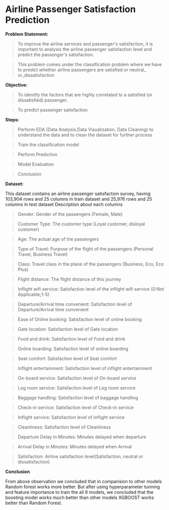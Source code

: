# Airline Passenger Satisfaction Prediction

**Problem Statement:**

> To improve the airline services and passenger's satisfaction, it is important to analysis
the airline passenger satisfaction level and predict the passenger's satisfaction.

> This problem comes under the classification problem where we have to predict whether
airline passengers are satisfied or neutral_ or_dissatisfaction

**Objective:**

> To identify the factors that are highly correlated to a satisfied (or dissatisfied) passenger.

> To predict passenger satisfaction

**Steps:**

> Perform EDA (Data Analysis,Data Visualization, Data Cleaning) to understand the data and to clean the dataset for further process

> Train the classification model

> Perform Prediction

> Model Evaluation

> Conclusion

**Dataset:**

This dataset contains an airline passenger satisfaction survey, having 103,904 rows and 25 columns in train dataset and 25,976 rows and 25 columns in test dataset
Description about each columns

> Gender: Gender of the passengers (Female, Male)

> Customer Type: The customer type (Loyal customer, disloyal customer)

> Age: The actual age of the passengers

> Type of Travel: Purpose of the flight of the passengers (Personal Travel, Business Travel)

> Class: Travel class in the plane of the passengers (Business, Eco, Eco Plus)

> Flight distance: The flight distance of this journey

> Inflight wifi service: Satisfaction level of the inflight wifi service (0:Not Applicable;1-5)

> Departure/Arrival time convenient: Satisfaction level of Departure/Arrival time convenient

> Ease of Online booking: Satisfaction level of online booking

> Gate location: Satisfaction level of Gate location

> Food and drink: Satisfaction level of Food and drink

> Online boarding: Satisfaction level of online boarding

> Seat comfort: Satisfaction level of Seat comfort

> Inflight entertainment: Satisfaction level of inflight entertainment

> On-board service: Satisfaction level of On-board service

> Leg room service: Satisfaction level of Leg room service

> Baggage handling: Satisfaction level of baggage handling

> Check-in service: Satisfaction level of Check-in service

> Inflight service: Satisfaction level of inflight service

> Cleanliness: Satisfaction level of Cleanliness

> Departure Delay in Minutes: Minutes delayed when departure

> Arrival Delay in Minutes: Minutes delayed when Arrival

> Satisfaction: Airline satisfaction level(Satisfaction, neutral or dissatisfaction)

**Conclusion**

From above observation we concluded that in comparision to other models Random forest works more better.
But after using hyperparameter tunning and feature importance to train the all 6 models, we concluded that the boosting model works much better than other models
XGBOOST works better than Random Forest.
